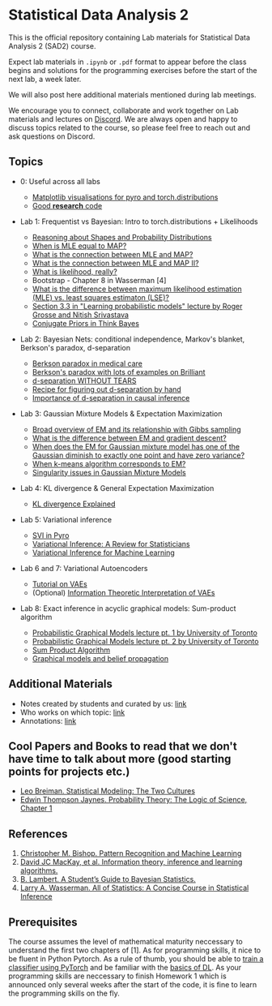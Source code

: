 # Statistical Data Analysis 2

This is the official repository containing Lab materials for Statistical Data Analysis 2 (SAD2) course. 

Expect lab materials in `.ipynb` or `.pdf` format to appear before the class begins and solutions for the programming exercises before the start of the next lab, a week later. 

We will also post here additional materials mentioned during lab meetings. 

We encourage you to connect, collaborate and work together on Lab materials and lectures on [Discord](https://discord.gg/DYE7YZUN). We are always open and happy to discuss topics related to the course, so please feel free to reach out and ask questions on Discord.

## Topics

- 0: Useful across all labs
    - [Matplotlib visualisations for pyro and torch.distributions](http://jonathanpchen.com/makeplot/)
    - [Good **research** code](https://goodresearch.dev/_static/book.pdf)

- Lab 1: Frequentist vs Bayesian: Intro to torch.distributions + Likelihoods
    - [Reasoning about Shapes and Probability Distributions](https://ericmjl.github.io/blog/2019/5/29/reasoning-about-shapes-and-probability-distributions/) 
    - [When is MLE equal to MAP?](https://agustinus.kristia.de/techblog/2017/01/01/mle-vs-map/)
    - [What is the connection between MLE and MAP?](https://stats.stackexchange.com/questions/235070/relation-between-map-em-and-mle)
    - [What is the connection between MLE and MAP II?](https://math.stackexchange.com/questions/2917109/map-solution-for-linear-regression-what-is-a-gaussian-prior)
    - [What is likelihood, really?](https://stats.stackexchange.com/questions/2641/what-is-the-difference-between-likelihood-and-probability)
    - Bootstrap - Chapter 8 in Wasserman \[4\] 
    - [What is the difference between maximum likelihood estimation (MLE) vs. least squares estimaton (LSE)?](https://stats.stackexchange.com/questions/143705/maximum-likelihood-method-vs-least-squares-method)
    - [Section 3.3 in "Learning probabilistic models" lecture by Roger Grosse and Nitish Srivastava](http://www.cs.toronto.edu/~rgrosse/csc321/probabilistic_models.pdf)
    - [Conjugate Priors in Think Bayes](http://allendowney.github.io/ThinkBayes2/chap18.html)

- Lab 2: Bayesian Nets: conditional independence, Markov's blanket, Berkson's paradox, d-separation 
    - [Berkson paradox in medical care](https://onlinelibrary.wiley.com/doi/full/10.1111/joim.12363)
    - [Berkson's paradox with lots of examples on Brilliant](https://brilliant.org/wiki/berksons-paradox/) 
    - [d-separation WITHOUT TEARS](http://bayes.cs.ucla.edu/BOOK-2K/d-sep.html)
    - [Recipe for figuring out d-separation by hand](http://web.mit.edu/jmn/www/6.034/d-separation.pdf) 
    - [Importance of d-separation in causal inference](https://www.andrew.cmu.edu/user/scheines/tutor/d-sep.html)

- Lab 3: Gaussian Mixture Models & Expectation Maximization
    
    - [Broad overview of EM and its relationship with Gibbs sampling](https://karinknudson.com/expectationmaximization.html)
    - [What is the difference between EM and gradient descent?](https://stats.stackexchange.com/questions/45652/what-is-the-difference-between-em-and-gradient-ascent/45653#45653)
    - [When does the EM for Gaussian mixture model has one of the Gaussian diminish to exactly one point and have zero variance?](https://stats.stackexchange.com/questions/145458/when-does-the-em-for-gaussian-mixture-model-has-one-of-the-gaussian-diminish-to)
    - [When k-means algorithm corresponds to EM?](https://perso.telecom-paristech.fr/bonald/documents/gmm.pdf)
    - [Singularity issues in Gaussian Mixture Models](https://stats.stackexchange.com/questions/219302/singularity-issues-in-gaussian-mixture-model)

- Lab 4: KL divergence & General Expectation Maximization 
    - [KL divergence Explained](https://www.countbayesie.com/blog/2017/5/9/kullback-leibler-divergence-explained)
    
- Lab 5: Variational inference
    - [SVI in Pyro](https://pyro.ai/examples/svi_part_i.html)
    - [Variational Inference: A Review for Statisticians](https://arxiv.org/pdf/1601.00670.pdf)
    - [Variational Inference
for Machine Learning](https://www.cs.toronto.edu/~bonner/courses/2020s/csc2547/week2/variational-inference-tutorial,-mohamed,-2015.pdf)

- Lab 6 and 7: Variational Autoencoders
    - [Tutorial on VAEs](https://arxiv.org/abs/1606.05908)
    - (Optional) [Information Theoretic Interpretation of VAEs](https://arxiv.org/abs/2006.10273)

- Lab 8: Exact inference in acyclic graphical models: Sum-product algorithm
    - [Probabilistic Graphical Models lecture pt. 1 by University of Toronto](/courses/GraphicalModels/lecture4.pdf)
    - [Probabilistic Graphical Models lecture pt. 2 by University of Toronto](/courses/GraphicalModels/lecture5.pdf)
    - [Sum Product Algorithm](https://www.di.ens.fr/~fbach/courses/fall2014/lecture7.pdf)
    - [Graphical models and belief propagation](http://helper.ipam.ucla.edu/publications/gss2013/gss2013_11344.pdf)


## Additional Materials 

- Notes created by students and curated by us: [link](https://www.overleaf.com/1932227257jjpwpnrcwmjj)
- Who works on which topic: [link](https://docs.google.com/spreadsheets/d/1y92labArnVnMzc2nIDPOBBZA0gcn_Ep9ZEN9kvTEfXk/edit#gid=1392012547)
- Annotations: [link](https://www.zotero.org/groups/4805090/sad2/library)

## Cool Papers and Books to read that we don't have time to talk about more (good starting points for projects etc.) 

- [Leo Breiman. Statistical Modeling: The Two Cultures](https://projecteuclid.org/journals/statistical-science/volume-16/issue-3/Statistical-Modeling--The-Two-Cultures-with-comments-and-a/10.1214/ss/1009213726.full)
- [Edwin Thompson Jaynes. Probability Theory: The Logic of Science, Chapter 1](https://bayes.wustl.edu/etj/prob/book.pdf)

## References
1. [Christopher M. Bishop. Pattern Recognition and Machine Learning](https://www.microsoft.com/en-us/research/uploads/prod/2006/01/Bishop-Pattern-Recognition-and-Machine-Learning-2006.pdf)
2. [David JC MacKay, et al. Information theory, inference and learning
algorithms.](https://www.inference.org.uk/itprnn/book.pdf)
3. [B. Lambert. A Student’s Guide to Bayesian Statistics.](https://ben-lambert.com/a-students-guide-to-bayesian-statistics/)
4. [Larry A. Wasserman. All of Statistics: A Concise Course in Statistical Inference](https://egrcc.github.io/docs/math/all-of-statistics.pdf)

## Prerequisites
The course assumes the level of mathematical maturity neccessary to understand the first two chapters of [1]. As for programming skills, it nice to be fluent in Python Pytorch. As a rule of thumb, you should be able to [train a classifier using PyTorch](https://pytorch.org/tutorials/beginner/blitz/cifar10_tutorial.html?highlight=data%20loader) and be familiar with the [basics of DL](https://uvadlc-notebooks.readthedocs.io/en/latest/tutorial_notebooks/tutorial2/Introduction_to_PyTorch.html). As your programming skills are neccessary to finish Homework 1 which is announced only several weeks after the start of the code, it is fine to learn the programming skills on the fly. 

